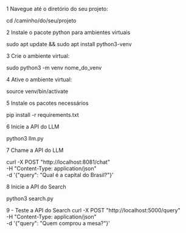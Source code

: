 1 Navegue até o diretório do seu projeto:

cd /caminho/do/seu/projeto

2 Instale o pacote python para ambientes virtuais

sudo apt update && sudo apt install python3-venv

3 Crie o ambiente virtual:

sudo python3 -m venv nome_do_venv

4 Ative o ambiente virtual:

source venv/bin/activate

5 Instale os pacotes necessários

pip install -r requirements.txt

6 Inicie a API do LLM

python3 llm.py

7 Chame a API do LLM

curl -X POST "http://localhost:8081/chat" \
     -H "Content-Type: application/json" \
     -d '{"query": "Qual é a capital do Brasil?"}'

8 Inicie a API do Search

python3 search.py

9 -  Teste  a API do Search
curl -X POST "http://localhost:5000/query"  \
-H "Content-Type: application/json" \
-d '{"query": "Quem comprou a mesa?"}'